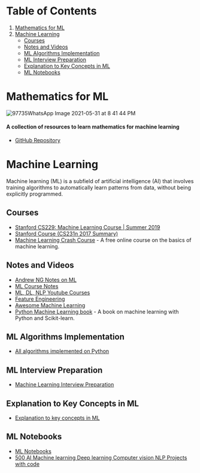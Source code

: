 # Table of Contents
1. [Mathematics for ML](#mathematics-for-ml)
2. [Machine Learning](#machine-learning)
   - [Courses](#courses)
   - [Notes and Videos](#notes-and-videos)
   - [ML Algorithms Implementation](#ml-algorithms-implementation)
   - [ML Interview Preparation](#ml-interview-preparation)
   - [Explanation to Key Concepts in ML](#explanation-to-key-concepts-in-ml)
   - [ML Notebooks](#ml-notebooks)


# Mathematics for ML
![97735WhatsApp Image 2021-05-31 at 8 41 44 PM](https://user-images.githubusercontent.com/110838853/226798432-bab7f034-3ebd-4654-a45c-60e77d512cbc.jpeg)

#### A collection of resources to learn mathematics for machine learning
- [GitHub Repository](https://github.com/dair-ai/Mathematics-for-ML)

# Machine Learning

Machine learning (ML) is a subfield of artificial intelligence (AI) that involves training algorithms to automatically learn patterns from data, without being explicitly programmed.


## Courses
- [Stanford CS229: Machine Learning Course | Summer 2019](https://www.youtube.com/playlist?list=PLoROMvodv4rNH7qL6-efu_q2_bPuy0adh)
- [Stanford Course (CS231n 2017 Summary)](https://github.com/mbadry1/CS231n-2017-Summary)
- [Machine Learning Crash Course](https://developers.google.com/machine-learning/crash-course) - A free online course on the basics of machine learning.

## Notes and Videos
- [Andrew NG Notes on ML](https://github.com/ashishpatel26/Andrew-NG-Notes)
- [ML Course Notes](https://github.com/ashishpatel26/ML-Course-Notes)
- [ML, DL, NLP Youtube Courses](https://github.com/dair-ai/ML-YouTube-Courses)
- [Feature Engineering](https://github.com/ashishpatel26/Amazing-Feature-Engineering)
- [Awesome Machine Learning](https://github.com/josephmisiti/awesome-machine-learning)
- [Python Machine Learning book](https://www.amazon.com/Python-Machine-Learning-scikit-learn-TensorFlow/dp/1787125939) - A book on machine learning with Python and Scikit-learn.

## ML Algorithms Implementation
- [All algorithms implemented on Python](https://github.com/TheAlgorithms/Python)

## ML Interview Preparation
- [Machine Learning Interview Preparation](https://www.geeksforgeeks.org/machine-learning/)

## Explanation to Key Concepts in ML
- [Explanation to key concepts in ML](https://github.com/dair-ai/ML-Papers-Explained)

## ML Notebooks
- [ML Notebooks](https://github.com/dair-ai/Mathematics-for-ML)
- [500 AI Machine learning Deep learning Computer vision NLP Projects with code](https://github.com/ashishpatel26/500-AI-Machine-learning-Deep-learning-Computer-vision-NLP-Projects-with-code)
